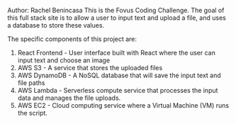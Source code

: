 Author: Rachel Benincasa
This is the Fovus Coding Challenge. The goal of this full stack site is to allow a user to input text and upload a file, and uses a database to store these values.

The specific components of this project are:
1. React Frontend - User interface built with React where the user can input text and choose an image
2. AWS S3 - A service that stores the uploaded files
3. AWS DynamoDB - A NoSQL database that will save the input text and file paths
4. AWS Lambda - Serverless compute service that processes the input data and manages the file uploads.
5. AWS EC2 - Cloud computing service where a Virtual Machine (VM) runs the script.
